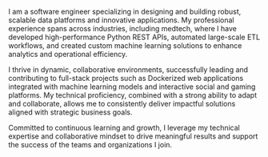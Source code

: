 I am a software engineer specializing in designing and building robust, scalable data platforms and innovative applications. My professional experience spans across industries, including medtech, where I have developed high-performance Python REST APIs, automated large-scale ETL workflows, and created custom machine learning solutions to enhance analytics and operational efficiency.

I thrive in dynamic, collaborative environments, successfully leading and contributing to full-stack projects such as Dockerized web applications integrated with machine learning models and interactive social and gaming platforms. My technical proficiency, combined with a strong ability to adapt and collaborate, allows me to consistently deliver impactful solutions aligned with strategic business goals.

Committed to continuous learning and growth, I leverage my technical expertise and collaborative mindset to drive meaningful results and support the success of the teams and organizations I join.
